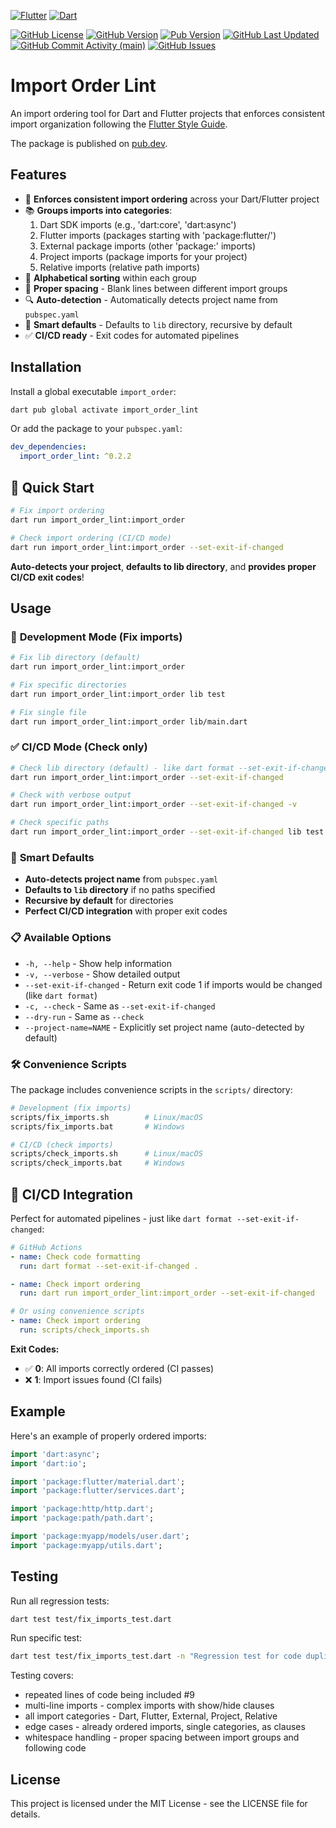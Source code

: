[![Flutter](https://img.shields.io/badge/Flutter-%2302569B.svg?style=for-the-badge&logo=Flutter&logoColor=white)](https://flutter.dev)
[![Dart](https://img.shields.io/badge/dart-%230175C2.svg?style=for-the-badge&logo=dart&logoColor=white)](https://dart.dev)

[![GitHub License](https://img.shields.io/github/license/anusii/import_order_lint)](https://raw.githubusercontent.com/anusii/import_order_lint/main/LICENSE)
[![GitHub Version](https://img.shields.io/badge/dynamic/yaml?url=https://raw.githubusercontent.com/anusii/import_order_lint/master/pubspec.yaml&query=$.version&label=version&logo=github)](https://github.com/anusii/import_order_lint/blob/dev/CHANGELOG.md)
[![Pub Version](https://img.shields.io/pub/v/import_order_lint?label=pub.dev&labelColor=333940&logo=flutter)](https://pub.dev/packages/import_order_lint)
[![GitHub Last Updated](https://img.shields.io/github/last-commit/anusii/import_order_lint?label=last%20updated)](https://github.com/anusii/import_order_lint/commits/main/)
[![GitHub Commit Activity (main)](https://img.shields.io/github/commit-activity/w/anusii/import_order_lint/main)](https://github.com/anusii/import_order_lint/commits/main/)
[![GitHub Issues](https://img.shields.io/github/issues/anusii/import_order_lint)](https://github.com/anusii/import_order_lint/issues)

# Import Order Lint

An import ordering tool for Dart and Flutter projects that enforces
consistent import organization following the [Flutter Style
Guide](https://survivor.togaware.com/gnulinux/flutter-style-imports.html).

The package is published on [pub.dev](https://pub.dev/packages/import_order_lint).

## Features

- 🔧 **Enforces consistent import ordering** across your Dart/Flutter project
- 📚 **Groups imports into categories**:
  1. Dart SDK imports (e.g., 'dart:core', 'dart:async')
  2. Flutter imports (packages starting with 'package:flutter/')
  3. External package imports (other 'package:' imports)
  4. Project imports (package imports for your project)
  5. Relative imports (relative path imports)
- 🎨 **Alphabetical sorting** within each group
- 📏 **Proper spacing** - Blank lines between different import groups
- 🔍 **Auto-detection** - Automatically detects project name from `pubspec.yaml`
- 📁 **Smart defaults** - Defaults to `lib` directory, recursive by default
- ✅ **CI/CD ready** - Exit codes for automated pipelines

## Installation

Install a global executable `import_order`:

```bash
dart pub global activate import_order_lint
```

Or add the package to your `pubspec.yaml`:

```yaml
dev_dependencies:
  import_order_lint: ^0.2.2
```

## 🎯 Quick Start

```bash
# Fix import ordering
dart run import_order_lint:import_order

# Check import ordering (CI/CD mode)
dart run import_order_lint:import_order --set-exit-if-changed
```

**Auto-detects your project**, **defaults to lib directory**, and **provides proper CI/CD exit codes**!

## Usage

### 🔧 **Development Mode** (Fix imports)
```bash
# Fix lib directory (default)
dart run import_order_lint:import_order

# Fix specific directories
dart run import_order_lint:import_order lib test

# Fix single file
dart run import_order_lint:import_order lib/main.dart
```

### ✅ **CI/CD Mode** (Check only)
```bash
# Check lib directory (default) - like dart format --set-exit-if-changed
dart run import_order_lint:import_order --set-exit-if-changed

# Check with verbose output
dart run import_order_lint:import_order --set-exit-if-changed -v

# Check specific paths
dart run import_order_lint:import_order --set-exit-if-changed lib test
```

### 🎯 **Smart Defaults**
- **Auto-detects project name** from `pubspec.yaml`
- **Defaults to `lib` directory** if no paths specified
- **Recursive by default** for directories
- **Perfect CI/CD integration** with proper exit codes

### 📋 **Available Options**
- `-h, --help` - Show help information
- `-v, --verbose` - Show detailed output
- `--set-exit-if-changed` - Return exit code 1 if imports would be changed (like `dart format`)
- `-c, --check` - Same as `--set-exit-if-changed`
- `--dry-run` - Same as `--check`
- `--project-name=NAME` - Explicitly set project name (auto-detected by default)

### 🛠️ **Convenience Scripts**

The package includes convenience scripts in the `scripts/` directory:

```bash
# Development (fix imports)
scripts/fix_imports.sh        # Linux/macOS
scripts/fix_imports.bat       # Windows

# CI/CD (check imports)
scripts/check_imports.sh      # Linux/macOS
scripts/check_imports.bat     # Windows
```

## 🚀 **CI/CD Integration**

Perfect for automated pipelines - just like `dart format --set-exit-if-changed`:

```yaml
# GitHub Actions
- name: Check code formatting
  run: dart format --set-exit-if-changed .

- name: Check import ordering
  run: dart run import_order_lint:import_order --set-exit-if-changed

# Or using convenience scripts
- name: Check import ordering
  run: scripts/check_imports.sh
```

**Exit Codes:**
- ✅ **0**: All imports correctly ordered (CI passes)
- ❌ **1**: Import issues found (CI fails)

## Example

Here's an example of properly ordered imports:

```dart
import 'dart:async';
import 'dart:io';

import 'package:flutter/material.dart';
import 'package:flutter/services.dart';

import 'package:http/http.dart';
import 'package:path/path.dart';

import 'package:myapp/models/user.dart';
import 'package:myapp/utils.dart';
```

## Testing

Run all regression tests:

```bash
dart test test/fix_imports_test.dart
```

Run specific test:

```bash
dart test test/fix_imports_test.dart -n "Regression test for code duplication"
```

Testing covers:

+ repeated lines of code being included #9
+ multi-line imports - complex imports with show/hide clauses
+ all import categories - Dart, Flutter, External, Project, Relative
+ edge cases - already ordered imports, single categories, as clauses
+ whitespace handling - proper spacing between import groups and following code

## License

This project is licensed under the MIT License - see the LICENSE file
for details.
